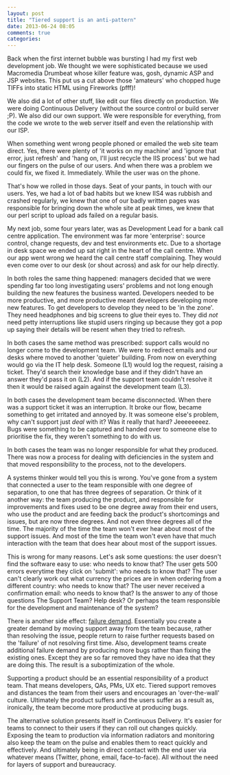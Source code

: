 ```yaml
---
layout: post
title: "Tiered support is an anti-pattern"
date: 2013-06-24 08:05
comments: true
categories: 
---
```


Back when the first internet bubble was bursting I had my first web development job. We thought we were sophisticated because we used Macromedia Drumbeat whose killer feature was, gosh, dynamic ASP and JSP websites.  This put us a cut above those 'amateurs' who chopped huge TIFFs into static HTML using Fireworks (pfff)!

We also did a lot of other stuff, like edit our files directly on production.  We were doing Continuous Delivery (without the source control or build server ;P).  We also did our own support.  We were responsible for everything, from the code we wrote to the web server itself and even the relationship with our ISP. 

When something went wrong people phoned or emailed the web site team direct.  Yes, there were plenty of 'it works on my machine' and 'ignore that error, just refresh' and 'hang on, I'll just recycle the IIS process' but we had our fingers on the pulse of our users.  And when there was a problem we could fix, we fixed it.  Immediately. While the user was on the phone.

That's how we rolled in those days.  Seat of your pants, in touch with our users.  Yes, we had a lot of bad habits but we knew IIS4 was rubbish and crashed regularly, we knew that one of our badly written pages was responsible for bringing down the whole site at peak times, we knew that our perl script to upload ads failed on a regular basis.  

My next job, some four years later, was as Development Lead for a bank call centre application.  The environment was far more 'enterprise': source control, change requests, dev and test environments etc. Due to a shortage in desk space we ended up sat right in the heart of the call centre.  When our app went wrong we heard the call centre staff complaining. They would even come over to our desk (or shout across) and ask for our help directly.

In both roles the same thing happened: managers decided that we were spending far too long investigating users' problems and not long enough building the new features the business wanted.  Developers needed to be more productive, and more productive meant developers developing more new features.  To get developers to develop they need to be 'in the zone'.  They need headphones and big screens to glue their eyes to.  They did _not_ need petty interruptions like stupid users ringing up because they got a pop up saying their details will be resent when they tried to refresh.

In both cases the same method was prescribed: support calls would no longer come to the development team.  We were to redirect emails and our desks where moved to another 'quieter' building.  From now on everything would go via the IT help desk.  Someone (L1) would log the request, raising a ticket.  They'd search their knowledge base and if they didn't have an answer they'd pass it on (L2).  And if the support team couldn't resolve it then it would be raised again against the development team (L3).  

In both cases the development team became disconnected.  When there was a support ticket it was an interruption.  It broke our flow, became something to get irritated and annoyed by.  It was someone else's problem, why can't support just _deal_ with it?  Was it really that hard? Jeeeeeeeez.  Bugs were something to be captured and handed over to someone else to prioritise the fix, they weren't something to do with us.

In both cases the team was no longer responsible for what they produced.  There was now a process for dealing with deficiencies in the system and that moved responsibility to the process, not to the developers.

A systems thinker would tell you this is wrong.  You've gone from a system that connected a user to the team responsible with one degree of separation, to one that has three degrees of separation.  Or think of it another way: the team producing the product, and responsible for improvements and fixes used to be one degree away from their end users, who use the product and are feeding back the product's shortcomings and issues, but are now three degrees.  And not even three degrees all of the time.  The majority of the time the team won't ever hear about most of the support issues.  And most of the time the team won't even have that much interaction with the team that does hear about most of the support issues.

This is wrong for many reasons.  Let's ask some questions: the user doesn't find the software easy to use: who needs to know that? The user gets 500 errors everytime they click on 'submit': who needs to know that?  The user can't clearly work out what currency the prices are in when ordering from a different country: who needs to know that?  The user never received a confirmation email: who needs to know that? Is the answer to any of those questions The Support Team?  Help desk? Or perhaps the team responsible for the development and maintenance of the system?

There is another side effect: [failure demand][failure].  Essentially you create a greater demand by moving support away from the team because, rather than resolving the issue, people return to raise further requests based on the 'failure' of not resolving first time.  Also, development teams create additional failure demand by producing more bugs rather than fixing the existing ones.  Except they are so far removed they have no idea that they are doing this. The result is a suboptimization of the whole. 

Supporting a product should be an essential responsibility of a product team.  That means developers, QAs, PMs, UX etc.  Tiered support removes and distances the team from their users and encourages an 'over-the-wall' culture. Ultimately the product suffers and the users suffer as a result as, ironically, the team become more productive at producing bugs.

The alternative solution presents itself in Continuous Delivery.  It's easier for teams to connect to their users if they can roll out changes quickly.  Exposing the team to production via information radiators and monitoring also keep the team on the pulse and enables them to react quickly and effectively.  And ultimately being in direct contact with the end user via whatever means (Twitter, phone, email, face-to-face).  All without the need for layers of support and bureaucracy.

[failure]: http://en.wikipedia.org/wiki/Failure_demand